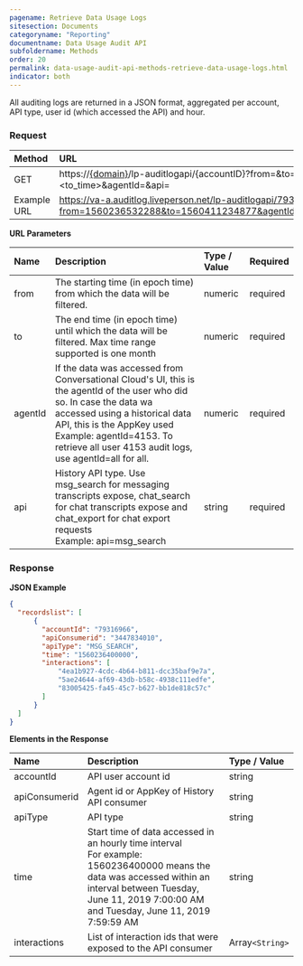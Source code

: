 ```yaml
---
pagename: Retrieve Data Usage Logs
sitesection: Documents
categoryname: "Reporting"
documentname: Data Usage Audit API
subfoldername: Methods
order: 20
permalink: data-usage-audit-api-methods-retrieve-data-usage-logs.html
indicator: both
---
```


All auditing logs are returned in a JSON format, aggregated per account, API type, user id (which accessed the API) and hour.

### Request

| Method | URL |
| :------- | :------ |
| GET | https://[{domain}](/agent-domain-domain-api.html)/lp-auditlogapi/{accountID}?from=<from time>&to=<to_time>&agentId=<agent id or appkey>&api=<API> |
|Example URL | https://va-a.auditlog.liveperson.net/lp-auditlogapi/79316966?from=1560236532288&to=1560411234877&agentId=all&api=msg_search

**URL Parameters**

| Name      |  Description | Type / Value | Required |
| :-----    | :--------------- | :-------------- | :--- |
| from | The starting time (in epoch time) from which the data will be filtered.| numeric | required |
| to | The end time (in epoch time) until which the data will be filtered. Max time range supported is one month | numeric | required |
| agentId | If the data was accessed from Conversational Cloud's UI, this is the agentId of the user who did so. In case the data wa accessed using a historical data API, this is the AppKey used <br> Example: agentId=4153. To retrieve all user 4153 audit logs, use agentId=all for all. | numeric | required |
| api | History API type. Use msg_search for messaging transcripts expose, chat_search for chat transcripts expose  and chat_export for chat export requests<br> Example: api=msg_search<br> | string | required |

### Response

**JSON Example**

```json
{
  "recordslist": [
      {
        "accountId": "79316966",
        "apiConsumerid": "3447834010",
        "apiType": "MSG_SEARCH",
        "time": "1560236400000",
        "interactions": [
            "4ea1b927-4cdc-4b64-b811-dcc35baf9e7a",
            "5ae24644-af69-43db-b58c-4938c111edfe",
            "83005425-fa45-45c7-b627-bb1de818c57c"
        ]
      }
  ]
}
```

**Elements in the Response**

| Name |  Description | Type / Value |
| :------ | :------------- | :------------- |
| accountId | API user account id<br>|string|
| apiConsumerid | Agent id  or AppKey of History API consumer<br>|string|
| apiType | API type<br>|string|
| time | Start time of data accessed in an hourly time interval<br> For example:  1560236400000  means the data was accessed within an interval between Tuesday, June 11, 2019 7:00:00 AM and Tuesday, June 11, 2019 7:59:59 AM| string |
| interactions | List of interaction ids that were exposed to the API consumer<br> | Array`<String>` |
